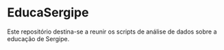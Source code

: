 # EducaSergipe
Este repositório destina-se a reunir os scripts de análise de dados sobre a educação de Sergipe.
